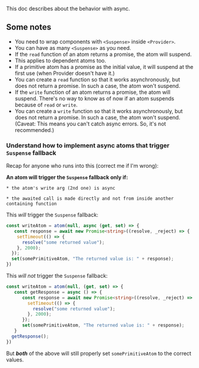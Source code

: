 This doc describes about the behavior with async.

## Some notes

- You need to wrap components with `<Suspense>` inside `<Provider>`.
- You can have as many `<Suspense>` as you need.
- If the `read` function of an atom returns a promise, the atom will suspend.
- This applies to dependent atoms too.
- If a primitive atom has a promise as the initial value, it will suspend at the first use (when Provider doesn't have it.)
- You can create a `read` function so that it works asynchronously, but does not return a promise. In such a case, the atom won't suspend.
- If the `write` function of an atom returns a promise, the atom will suspend. There's no way to know as of now if an atom suspends because of `read` or `write`.
- You can create a `write` function so that it works asynchronously, but does not return a promise. In such a case, the atom won't suspend. (Caveat: This means you can't catch async errors. So, it's not recommended.)

### Understand how to implement async atoms that trigger `Suspense` fallback


Recap for anyone who runs into this (correct me if I'm wrong):

**An atom will trigger the `Suspense` fallback only if:**

    * the atom's write arg (2nd one) is async

    * the awaited call is made directly and not from inside another containing function


This _will_ trigger the `Suspense` fallback:

```ts
const writeAtom = atom(null, async (get, set) => {
   const response = await new Promise<string>((resolve, _reject) => {
    setTimeout(() => {
      resolve("some returned value");
    }, 2000);
  });
  set(somePrimitiveAtom, "The returned value is: " + response);
})
```

This _will not_ trigger the `Suspense` fallback:

```ts
const writeAtom = atom(null, (get, set) => {
   const getResponse = async () => {
      const response = await new Promise<string>((resolve, _reject) => {
        setTimeout(() => {
          resolve("some returned value");
        }, 2000);
      });
      set(somePrimitiveAtom, "The returned value is: " + response);
   }
  getResponse();
})
```

But **_both_** of the above will still properly set `somePrimitiveAtom` to the correct values.
